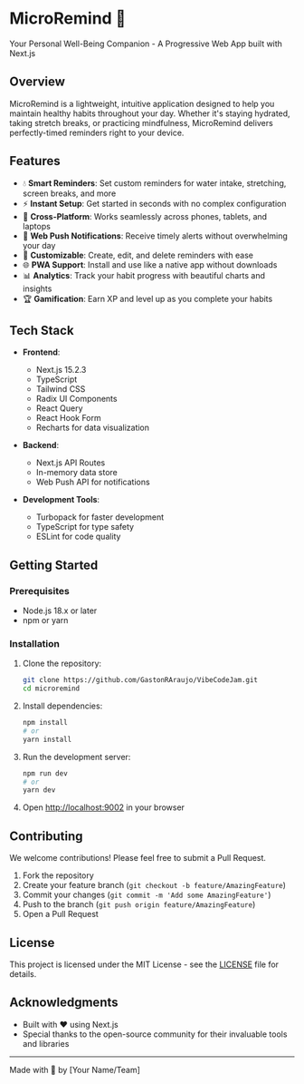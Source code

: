 # MicroRemind 🌟

Your Personal Well-Being Companion - A Progressive Web App built with Next.js

## Overview

MicroRemind is a lightweight, intuitive application designed to help you maintain healthy habits throughout your day. Whether it's staying hydrated, taking stretch breaks, or practicing mindfulness, MicroRemind delivers perfectly-timed reminders right to your device.

## Features

- 💧 **Smart Reminders**: Set custom reminders for water intake, stretching, screen breaks, and more
- ⚡ **Instant Setup**: Get started in seconds with no complex configuration
- 📱 **Cross-Platform**: Works seamlessly across phones, tablets, and laptops
- 🔔 **Web Push Notifications**: Receive timely alerts without overwhelming your day
- 🎯 **Customizable**: Create, edit, and delete reminders with ease
- 🌐 **PWA Support**: Install and use like a native app without downloads
- 📊 **Analytics**: Track your habit progress with beautiful charts and insights
- 🏆 **Gamification**: Earn XP and level up as you complete your habits

## Tech Stack

- **Frontend**: 
  - Next.js 15.2.3
  - TypeScript
  - Tailwind CSS
  - Radix UI Components
  - React Query
  - React Hook Form
  - Recharts for data visualization

- **Backend**: 
  - Next.js API Routes
  - In-memory data store
  - Web Push API for notifications

- **Development Tools**:
  - Turbopack for faster development
  - TypeScript for type safety
  - ESLint for code quality

## Getting Started

### Prerequisites

- Node.js 18.x or later
- npm or yarn

### Installation

1. Clone the repository:
   ```bash
   git clone https://github.com/GastonRAraujo/VibeCodeJam.git
   cd microremind
   ```

2. Install dependencies:
   ```bash
   npm install
   # or
   yarn install
   ```

3. Run the development server:
   ```bash
   npm run dev
   # or
   yarn dev
   ```

4. Open [http://localhost:9002](http://localhost:9002) in your browser


## Contributing

We welcome contributions! Please feel free to submit a Pull Request.

1. Fork the repository
2. Create your feature branch (`git checkout -b feature/AmazingFeature`)
3. Commit your changes (`git commit -m 'Add some AmazingFeature'`)
4. Push to the branch (`git push origin feature/AmazingFeature`)
5. Open a Pull Request

## License

This project is licensed under the MIT License - see the [LICENSE](LICENSE) file for details.

## Acknowledgments

- Built with ❤️ using Next.js
- Special thanks to the open-source community for their invaluable tools and libraries

---

Made with 💖 by [Your Name/Team]
